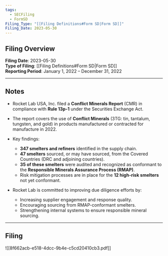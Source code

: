 ```yaml
---
tags:
  - SECFiling
  - FormSD
Filing_Type: "[[Filing Definitions#Form SD|Form SD]]"
Filing_Date: 2023-05-30
---
```

## Filing Overview

**Filing Date**: 2023-05-30  
**Type of Filing**: [[Filing Definitions#Form SD|Form SD]]  
**Reporting Period**: January 1, 2022 – December 31, 2022  

---
## Notes

- Rocket Lab USA, Inc. filed a **Conflict Minerals Report** (CMR) in compliance with **Rule 13p-1** under the Securities Exchange Act.  
- The report covers the use of **Conflict Minerals** (3TG: tin, tantalum, tungsten, and gold) in products manufactured or contracted for manufacture in 2022.
- Key findings:
  - **347 smelters and refiners** identified in the supply chain.
  - **47 smelters** sourced, or may have sourced, from the Covered Countries (DRC and adjoining countries).
  - **35 of these smelters** were audited and recognized as conformant to the **Responsible Minerals Assurance Process (RMAP)**.
  - Risk mitigation processes are in place for the **12 high-risk smelters** not yet conformant.

- Rocket Lab is committed to improving due diligence efforts by:
  - Increasing supplier engagement and response quality.
  - Encouraging sourcing from RMAP-conformant smelters.
  - Strengthening internal systems to ensure responsible mineral sourcing.

---
## Filing

![[8f662acb-e518-4dcc-9b4e-c5cd20410cb3.pdf]]
